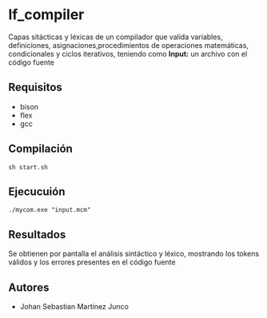 # lf_compiler

Capas sitácticas y léxicas de un compilador que valida variables, definiciones, asignaciones,procedimientos de operaciones matemáticas, condicionales y ciclos iterativos, teniendo como **Input:** un archivo con el código fuente

## Requisitos
* bison
* flex
* gcc

## Compilación
`sh start.sh` 

## Ejecucuión
`./mycom.exe "input.mcm"`

## Resultados
Se obtienen por pantalla el análisis sintáctico y léxico, mostrando los tokens válidos y los errores presentes en el código fuente

## Autores
* Johan Sebastian Martínez Junco

